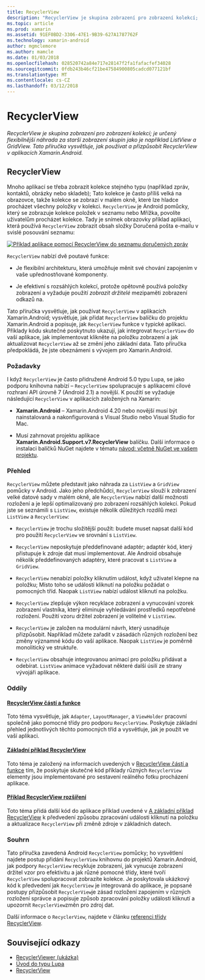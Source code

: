 ```yaml
---
title: RecyclerView
description: "RecyclerView je skupina zobrazení pro zobrazení kolekcí; je určený flexibilnější náhrada za starší zobrazení skupin jako je například ListView a GridView.  Tato příručka vysvětluje, jak používat a přizpůsobit RecyclerView v aplikacích Xamarin.Android."
ms.topic: article
ms.prod: xamarin
ms.assetid: 91EF0BD2-3306-47E1-9B39-627A1787762F
ms.technology: xamarin-android
author: mgmclemore
ms.author: mamcle
ms.date: 01/03/2018
ms.openlocfilehash: 028520742a84e717e28147f2fa1fafacfef34028
ms.sourcegitcommit: 0fdb243b46cf21be47584900805cadcd077121bf
ms.translationtype: MT
ms.contentlocale: cs-CZ
ms.lasthandoff: 03/12/2018
---
```

# <a name="recyclerview"></a>RecyclerView

_RecyclerView je skupina zobrazení pro zobrazení kolekcí; je určený flexibilnější náhrada za starší zobrazení skupin jako je například ListView a GridView.  Tato příručka vysvětluje, jak používat a přizpůsobit RecyclerView v aplikacích Xamarin.Android._

## <a name="recyclerview"></a>RecyclerView

Mnoho aplikací se třeba zobrazit kolekce stejného typu (například zpráv, kontaktů, obrázky nebo skladeb); Tato kolekce je často příliš velká na obrazovce, takže kolekce se zobrazí v malém okně, které lze hladce procházet všechny položky v kolekci.
`RecyclerView` je Android pomůcky, který se zobrazuje kolekce položek v seznamu nebo Mřížka, povolíte uživatelům procházet kolekce. Tady je snímek obrazovky příklad aplikaci, která používá `RecyclerView` zobrazit obsah složky Doručená pošta e-mailu v svislé posouvání seznamu:

[![Příklad aplikace pomocí RecyclerView do seznamu doručených zpráv](images/01-recyclerview-example-sml.png)](images/01-recyclerview-example.png#lightbox)

`RecyclerView` nabízí dvě poutavé funkce:

-  Je flexibilní architekturu, která umožňuje měnit své chování zapojením v vaše upřednostňované komponenty.

-  Je efektivní s rozsáhlých kolekcí, protože opětovně používá položky zobrazení a vyžaduje použití *zobrazit držitelé* mezipaměti zobrazení odkazů na.

Tato příručka vysvětluje, jak používat `RecyclerView` v aplikacích Xamarin.Android; vysvětluje, jak přidat `RecyclerView` balíčku do projektu Xamarin.Android a popisuje, jak `RecyclerView` funkce v typické aplikaci. Příklady kódu skutečné poskytnuto ukazují, jak integrovat `RecyclerView` do vaší aplikace, jak implementovat klikněte na položku zobrazení a jak aktualizovat `RecyclerView` až se změní jeho základní data. Tato příručka předpokládá, že jste obeznámeni s vývojem pro Xamarin.Android.


### <a name="requirements"></a>Požadavky

I když `RecyclerView` je často přidružené Android 5.0 typu Lupa, se jako podporu knihovna nabízí &ndash; `RecyclerView` spolupracuje s aplikacemi cílové rozhraní API úrovně 7 (Android 2.1) a novější. K použití se vyžaduje následující `RecyclerView` v aplikacích založených na Xamarin:

-  **Xamarin.Android** &ndash; Xamarin.Android 4.20 nebo novější musí být nainstalovaná a nakonfigurovaná s Visual Studio nebo Visual Studio for Mac.

-  Musí zahrnovat projektu aplikace **Xamarin.Android.Support.v7.RecyclerView** balíčku. Další informace o instalaci balíčků NuGet najdete v tématu [návod: včetně NuGet ve vašem projektu](https://docs.microsoft.com/visualstudio/mac/nuget-walkthrough).


### <a name="overview"></a>Přehled

`RecyclerView` můžete představit jako náhrada za `ListView` a `GridView` pomůcky v Android. Jako jeho předchůdci, `RecyclerView` slouží k zobrazení velké datové sady v malém okně, ale `RecyclerView` nabízí další možnosti rozložení a je lepší optimalizovaný pro zobrazení rozsáhlých kolekcí. Pokud jste se seznámili s `ListView`, existuje několik důležitých rozdílů mezi `ListView` a `RecyclerView`:

-   `RecyclerView` je trochu složitější použít: budete muset napsat další kód pro použití `RecyclerView` ve srovnání s `ListView`.

-   `RecyclerView` neposkytuje předdefinované adaptér; adaptér kód, který přistupuje k zdroje dat musí implementovat. Ale Android obsahuje několik předdefinovaných adaptéry, které pracovat s `ListView` a `GridView`.

-   `RecyclerView` nenabízí položky kliknutím událost, když uživatel klepne na položku; Místo toho se události kliknutí na položku požádat o pomocných tříd. Naopak `ListView` nabízí událost kliknutí na položku.

-   `RecyclerView` zlepšuje výkon recyklace zobrazení a vynucování vzorek zobrazení vlastníka, který eliminuje vyhledávání prostředků nepotřebné rozložení. Použití vzoru držitel zobrazení je volitelné v `ListView`.

-   `RecyclerView` je založen na modulární návrh, který usnadňuje přizpůsobit. Například můžete zařadit v zásadách různých rozložení bez změny významné kódu do vaší aplikace.
    Naopak `ListView` je poměrně monolitický ve struktuře.

-   `RecyclerView` obsahuje integrovanou animací pro položku přidávat a odebírat. `ListView` animace vyžadovat některé další úsilí ze strany vývojáři aplikace.


### <a name="sections"></a>Oddíly

#### <a name="recyclerview-parts-and-functionalityandroiduser-interfacelayoutsrecycler-viewparts-and-functionalitymd"></a>[RecyclerView částí a funkce](~/android/user-interface/layouts/recycler-view/parts-and-functionality.md)

Toto téma vysvětluje, jak `Adapter`, `LayoutManager`, a `ViewHolder` pracovní společně jako pomocné třídy pro podporu `RecyclerView`.
Poskytuje základní přehled jednotlivých těchto pomocných tříd a vysvětluje, jak je použít ve vaší aplikaci.

#### <a name="a-basic-recyclerview-exampleandroiduser-interfacelayoutsrecycler-viewrecyclerview-examplemd"></a>[Základní příklad RecyclerView](~/android/user-interface/layouts/recycler-view/recyclerview-example.md)

Toto téma je založený na informacích uvedených v [RecyclerView částí a funkce](~/android/user-interface/layouts/recycler-view/parts-and-functionality.md) tím, že poskytuje skutečné kód příklady různých `RecyclerView` elementy jsou implementované pro sestavení reálného fotku procházení aplikace.

#### <a name="extending-the-recyclerview-exampleandroiduser-interfacelayoutsrecycler-viewextending-the-examplemd"></a>[Příklad RecyclerView rozšíření](~/android/user-interface/layouts/recycler-view/extending-the-example.md)

Toto téma přidá další kód do aplikace příklad uvedené v [A základní příklad RecyclerView](~/android/user-interface/layouts/recycler-view/recyclerview-example.md) k předvedení způsobu zpracování události kliknutí na položku a aktualizace `RecyclerView` při změně zdroje v základních datech.


### <a name="summary"></a>Souhrn

Tato příručka zavedená Android `RecyclerView` pomůcky; ho vysvětlení najdete postup přidání `RecyclerView` knihovnu do projektů Xamarin.Android, jak podpory `RecyclerView` recykluje zobrazení, jak vynucuje zobrazení držitel vzor pro efektivitu a jak různé pomocné třídy, které tvoří `RecyclerView` spolupracovat zobrazíte kolekce. Je poskytovala ukázkový kód k předvedení jak `RecyclerView` je integrovaná do aplikace, je popsané postupy přizpůsobit `RecyclerView`je zásad rozložení zapojením v různých rozložení správce a popisuje způsob zpracování položky události kliknutí a upozornit `RecyclerView`změn pro zdroj dat.

Další informace o `RecyclerView`, najdete v článku [referenci třídy RecyclerView](https://developer.android.com/reference/android/support/v7/widget/RecyclerView.html).


## <a name="related-links"></a>Související odkazy

- [RecyclerViewer (ukázka)](https://developer.xamarin.com/samples/monodroid/android5.0/RecyclerViewer)
- [Úvod do typu Lupa](~/android/platform/lollipop.md)
- [RecyclerView](https://developer.android.com/reference/android/support/v7/widget/RecyclerView.html)
